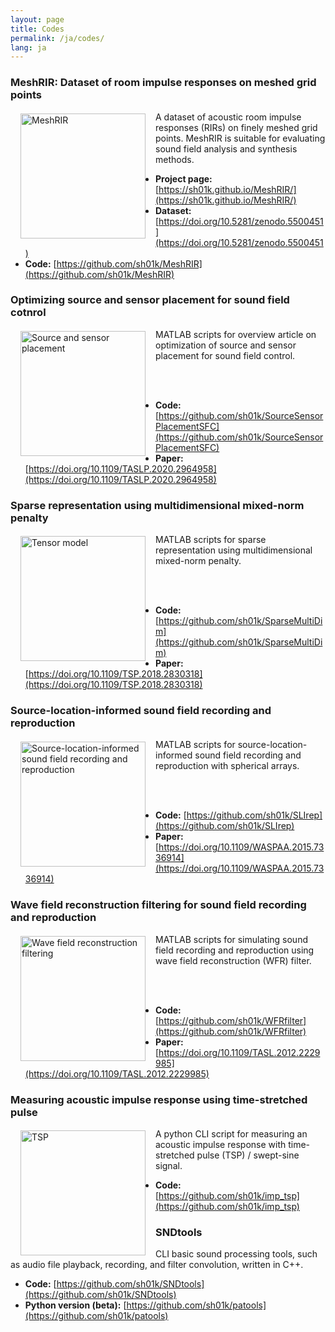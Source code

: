 ```yaml
---
layout: page
title: Codes
permalink: /ja/codes/
lang: ja
---
```


<style>
    img#codes { float: left; padding: 0.2rem 1rem; }
</style>

### MeshRIR: Dataset of room impulse responses on meshed grid points

<img id="codes" src="/img/meshrir.png" alt="MeshRIR" width=200px>
A dataset of acoustic room impulse responses (RIRs) on finely meshed grid points. MeshRIR is suitable for evaluating sound field analysis and synthesis methods.

<br />

- **Project page:** [https://sh01k.github.io/MeshRIR/](https://sh01k.github.io/MeshRIR/)
- **Dataset:** [https://doi.org/10.5281/zenodo.5500451](https://doi.org/10.5281/zenodo.5500451)
- **Code:** [https://github.com/sh01k/MeshRIR](https://github.com/sh01k/MeshRIR)

### Optimizing source and sensor placement for sound field cotnrol

<img id="codes" src="/img/SourceSensorPlacement.png" alt="Source and sensor placement" width=200px>
MATLAB scripts for overview article on optimization of source and sensor placement for sound field control.

<br /><br />

- **Code:** [https://github.com/sh01k/SourceSensorPlacementSFC](https://github.com/sh01k/SourceSensorPlacementSFC)
- **Paper:** [https://doi.org/10.1109/TASLP.2020.2964958](https://doi.org/10.1109/TASLP.2020.2964958)

### Sparse representation using multidimensional mixed-norm penalty

<img id="codes" src="/img/TensorModel.png" alt="Tensor model" width=200px>

MATLAB scripts for sparse representation using multidimensional mixed-norm penalty.

<br /><br />

- **Code:** [https://github.com/sh01k/SparseMultiDim](https://github.com/sh01k/SparseMultiDim)
- **Paper:** [https://doi.org/10.1109/TSP.2018.2830318](https://doi.org/10.1109/TSP.2018.2830318)

### Source-location-informed sound field recording and reproduction

<img id="codes" src="/img/sli_sphere.png" alt="Source-location-informed sound field recording and reproduction" width=200px>

MATLAB scripts for source-location-informed sound field recording and reproduction with spherical arrays.

<br /><br />

- **Code:** [https://github.com/sh01k/SLIrep](https://github.com/sh01k/SLIrep)
- **Paper:** [https://doi.org/10.1109/WASPAA.2015.7336914](https://doi.org/10.1109/WASPAA.2015.7336914)

### Wave field reconstruction filtering for sound field recording and reproduction

<img id="codes" src="/img/wfr_line.png" alt="Wave field reconstruction filtering" width=200px>

MATLAB scripts for simulating sound field recording and reproduction using wave field reconstruction (WFR) filter.

<br /><br />

- **Code:** [https://github.com/sh01k/WFRfilter](https://github.com/sh01k/WFRfilter)
- **Paper:** [https://doi.org/10.1109/TASL.2012.2229985](https://doi.org/10.1109/TASL.2012.2229985)

### Measuring acoustic impulse response using time-stretched pulse

<img id="codes" src="/img/tsp.png" alt="TSP" width=200px>

A python CLI script for measuring an acoustic impulse response with time-stretched pulse (TSP) / swept-sine signal.

- **Code:** [https://github.com/sh01k/imp_tsp](https://github.com/sh01k/imp_tsp)

### SNDtools

CLI basic sound processing tools, such as audio file playback, recording, and filter convolution, written in C++.

- **Code:** [https://github.com/sh01k/SNDtools](https://github.com/sh01k/SNDtools)
- **Python version (beta):** [https://github.com/sh01k/patools](https://github.com/sh01k/patools)

